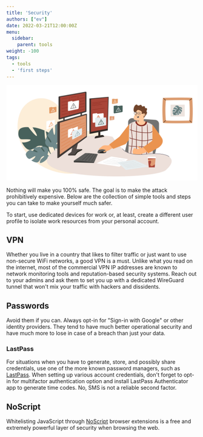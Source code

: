 ```yaml
---
title: 'Security'
authors: ["ev"]
date: 2022-03-21T12:00:00Z
menu:
  sidebar:
    parent: tools
weight: -100
tags:
  - tools
  - 'first steps'
---
```


![Security](/img/tools/security.png)

Nothing will make you 100% safe. The goal is to make the attack prohibitively expensive. Below are the collection of simple tools and steps you can take to make yourself much safer. 

To start, use dedicated devices for work or, at least, create a different user profile to isolate work resources from your personal account.

## VPN
Whether you live in a country that likes to filter traffic or just want to use non-secure WiFi networks, a good VPN is a must. Unlike what you read on the internet, most of the commercial VPN IP addresses are known to network monitoring tools and reputation-based security systems. Reach out to your admins and ask them to set you up with a dedicated WireGuard tunnel that won't mix your traffic with hackers and dissidents.

## Passwords
Avoid them if you can. Always opt-in for "Sign-in with Google" or other identity providers. They tend to have much better operational security and have much more to lose in case of a breach than just your data.

### LastPass
For situations when you have to generate, store, and possibly share credentials, use one of the more known password managers, such as [LastPass](https://www.lastpass.com/). When setting up various account credentials, don't forget to opt-in for multifactor authentication option and install LastPass Authenticator app to generate time codes. No, SMS is not a reliable second factor.

## NoScript
Whitelisting JavaScript through [NoScript](https://noscript.net/) browser extensions is a free and extremely powerful layer of security when browsing the web.

